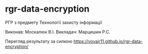 # rgr-data-encryption
РГР з предмету Технології захисту інформації 

Виконав: Москалюк В.І.
Викладач: Марцишин Р.С.

Перегляд результату за силкою https://vovajr11.github.io/rgr-data-encryption/

